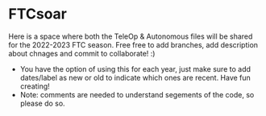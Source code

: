 # FTCsoar
Here is a space where both the TeleOp & Autonomous files will be shared for the 2022-2023 FTC season. Free free to add branches, add description about chnages and commit to collaborate! :)

- You have the option of using this for each year, just make sure to add dates/label as new or old to indicate which ones are recent. Have fun creating!
- Note: comments are needed to understand segements of the code, so please do so.
